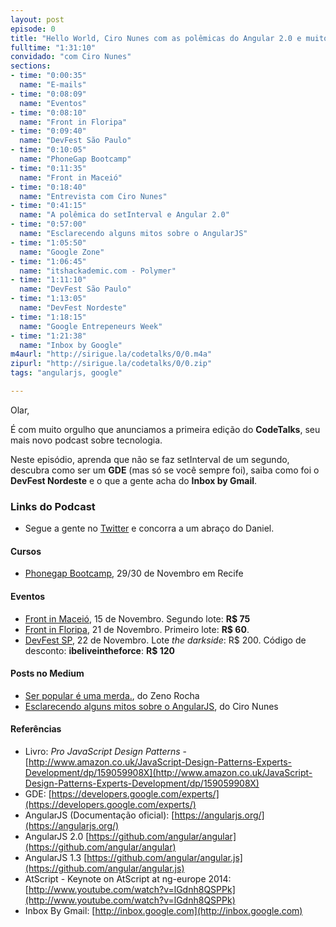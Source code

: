 ```yaml
---
layout: post
episode: 0
title: "Hello World, Ciro Nunes com as polêmicas do Angular 2.0 e muito Google!"
fulltime: "1:31:10"
convidado: "com Ciro Nunes"
sections:
- time: "0:00:35"
  name: "E-mails"
- time: "0:08:09"
  name: "Eventos"
- time: "0:08:10"
  name: "Front in Floripa"
- time: "0:09:40"
  name: "DevFest São Paulo"
- time: "0:10:05"
  name: "PhoneGap Bootcamp"
- time: "0:11:35"
  name: "Front in Maceió"
- time: "0:18:40"
  name: "Entrevista com Ciro Nunes"
- time: "0:41:15"
  name: "A polêmica do setInterval e Angular 2.0"
- time: "0:57:00"
  name: "Esclarecendo alguns mitos sobre o AngularJS"
- time: "1:05:50"
  name: "Google Zone"
- time: "1:06:45"
  name: "itshackademic.com - Polymer"
- time: "1:11:10"
  name: "DevFest São Paulo"
- time: "1:13:05"
  name: "DevFest Nordeste"
- time: "1:18:15"
  name: "Google Entrepeneurs Week"
- time: "1:21:38"
  name: "Inbox by Google"
m4aurl: "http://sirigue.la/codetalks/0/0.m4a"
zipurl: "http://sirigue.la/codetalks/0/0.zip"
tags: "angularjs, google"

---
```


Olar,

É com muito orgulho que anunciamos a primeira edição do **CodeTalks**, seu mais novo podcast sobre tecnologia.

Neste episódio, aprenda que não se faz setInterval de um segundo, descubra como ser um **GDE** (mas só se você sempre foi), saiba como foi o **DevFest Nordeste** e o que a gente acha do **Inbox by Gmail**.

### Links do Podcast
- Segue a gente no [Twitter](http://twitter.com/codetalks_pod) e concorra a um abraço do Daniel.

#### Cursos
- [Phonegap Bootcamp](http://phonegapbootcamp.io), 29/30 de Novembro em Recife

#### Eventos
- [Front in Maceió](http://frontinmaceio.com.br/), 15 de Novembro. Segundo lote: **R$ 75**
- [Front in Floripa](http://frontinfloripa.com.br/), 21 de Novembro. Primeiro lote: **R$ 60**.
- [DevFest SP](http://sp.devfest.com.br), 22 de Novembro. Lote *the darkside*: R$ 200. Código de desconto: **ibeliveintheforce**: **R$ 120**

#### Posts no Medium
- [Ser popular é uma merda.](https://medium.com/@zenorocha/ser-popular-e-uma-merda-b739836e4407), do Zeno Rocha
- [Esclarecendo alguns mitos sobre o AngularJS](https://medium.com/@cironunesdev/esclarecendo-alguns-mitos-sobre-o-angularjs-1643d4317e75), do Ciro Nunes

#### Referências
- Livro: *Pro JavaScript Design Patterns* - [http://www.amazon.co.uk/JavaScript-Design-Patterns-Experts-Development/dp/159059908X](http://www.amazon.co.uk/JavaScript-Design-Patterns-Experts-Development/dp/159059908X)
- GDE: [https://developers.google.com/experts/](https://developers.google.com/experts/)
- AngularJS (Documentação oficial): [https://angularjs.org/](https://angularjs.org/)
- AngularJS 2.0 [https://github.com/angular/angular](https://github.com/angular/angular)
- AngularJS 1.3 [https://github.com/angular/angular.js](https://github.com/angular/angular.js)
- AtScript - Keynote on AtScript at ng-europe 2014: [http://www.youtube.com/watch?v=lGdnh8QSPPk](http://www.youtube.com/watch?v=lGdnh8QSPPk)
- Inbox By Gmail: [http://inbox.google.com](http://inbox.google.com)